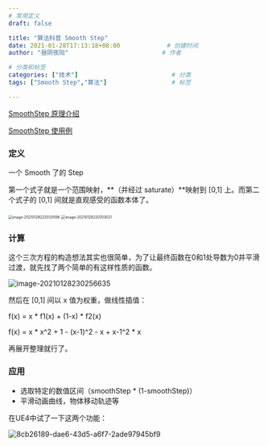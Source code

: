 ```yaml
---
# 常用定义
draft: false

title: "算法科普 Smooth Step"
date: 2021-01-28T17:13:18+08:00				# 创建时间
author: "昼阴夜阳"             				# 作者

# 分类和标签
categories: ["技术"]		            		# 分类
tags: ["Smooth Step","算法"]		    		# 标签

---
```


[SmoothStep 原理介绍](https://mp.weixin.qq.com/s/ovf05Meab-K8JjTHjWS6AA)

[SmoothStep 使用例](https://mp.weixin.qq.com/s/abIk2HLX26hNDh8MsfyYKA)

### 定义

一个 Smooth 了的 Step

第一个式子就是一个范围映射，**（并经过 saturate）**映射到 [0,1] 上。而第二个式子的 [0,1] 间就是直观感受的函数本体了。

<img src="https://gitee.com/GZ1A/image-hosting/raw/master/blog/2021/01/image-20210128222033598.png" alt="image-20210128222033598" style="zoom:50%;" />

<img src="https://gitee.com/GZ1A/image-hosting/raw/master/blog/2021/01/image-20210128220703021.png" alt="image-20210128220703021" style="zoom:50%;" />

### 计算

这个三次方程的构造想法其实也很简单，为了让最终函数在0和1处导数为0并平滑过渡，就先找了两个简单的有这样性质的函数。

![image-20210128230256635](https://gitee.com/GZ1A/image-hosting/raw/master/blog/2021/01/image-20210128230256635.png)

然后在 [0,1] 间以 x 值为权重，做线性插值：

f(x) = x * f1(x) + (1-x) * f2(x)

f(x) = x * x^2 + 1 - (x-1)^2 - x + x-1^2 * x

再展开整理就行了。

### 应用

* 选取特定的数值区间（smoothStep * (1-smoothStep)）
* 平滑动画曲线，物体移动轨迹等

在UE4中试了一下这两个功能：

![8cb26189-dae6-43d5-a6f7-2ade97945bf9](https://gitee.com/GZ1A/image-hosting/raw/master/blog/2021/01/8cb26189-dae6-43d5-a6f7-2ade97945bf9.gif)